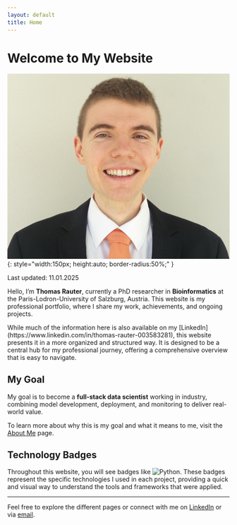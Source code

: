 ```yaml
---
layout: default
title: Home
---
```


# Welcome to My Website

![Thomas Rauter](photo_Rauter.jpg){: style="width:150px; height:auto; border-radius:50%;" }

Last updated: 11.01.2025

Hello, I’m **Thomas Rauter**, currently a PhD researcher in **Bioinformatics** at the 
Paris-Lodron-University of Salzburg, Austria. This website is my 
professional portfolio, where I share my work, achievements, and ongoing projects.

<div class="note">
While much of the information here is also available on my 
[LinkedIn](https://www.linkedin.com/in/thomas-rauter-003583281), this website presents it in a more
organized and structured way. It is designed to be a central hub for my professional journey, 
offering a comprehensive overview that is easy to navigate.
</div>

## My Goal
My goal is to become a **full-stack data scientist** working in industry, combining model 
development, deployment, and monitoring to deliver real-world value. 

To learn more about why this is my goal and what it means to me, visit the [About Me](about-me) 
page.

## Technology Badges
Throughout this website, you will see badges like 
![Python](https://img.shields.io/badge/Python-yellow?style=flat&logo=python&logoColor=white). These
badges represent the specific technologies I used in each project, providing a quick and visual way
to understand the tools and frameworks that were applied.

---

Feel free to explore the different pages or connect with me on 
[LinkedIn](https://www.linkedin.com/in/thomas-rauter-003583281) or via 
[email](mailto:rauterthomas0@gmail.com).
